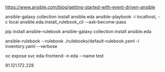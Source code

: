 

https://www.ansible.com/blog/getting-started-with-event-driven-ansible


ansible-galaxy collection install ansible.eda
ansible-playbook -i localhost, -c local ansible.eda.install_rulebook_cli --ask-become-pass




pip install ansible-rulebook
ansible-galaxy collection install ansible.eda 

ansible-rulebook --rulebook ./rulebooks/default-rulebook.yaml -i inventory.yaml --verbose


oc expose svc eda-frontend -n eda --name test



91.121.172.228






